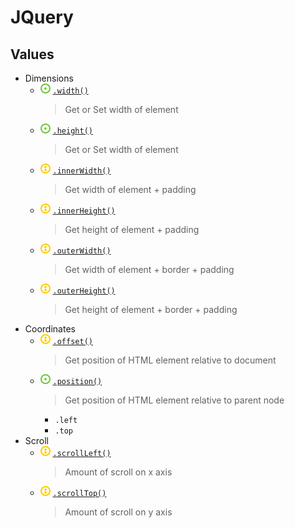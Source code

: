# JQuery
## Values
- Dimensions
    - ![](../../../-/1.png) [`.width()`](jq-value-set-size.html)
        > Get or Set width of element
    - ![](../../../-/1.png) [`.height()`](jq-value-set-size.html)
        > Get or Set width of element
    - ![](../../../-/2.png) [`.innerWidth()`](jq-value-dimensions.html)
        > Get width of element + padding
    - ![](../../../-/2.png) [`.innerHeight()`](jq-value-dimensions.html)
        > Get height of element + padding
    - ![](../../../-/2.png) [`.outerWidth()`](jq-value-dimensions.html)
        > Get width of element + border + padding
    - ![](../../../-/2.png) [`.outerHeight()`](jq-value-dimensions.html)
        > Get height of element + border + padding
- Coordinates
    - ![](../../../-/2.png) [`.offset()`](jq-value-coordinates.html)
        > Get position of HTML element relative to document
    - ![](../../../-/1.png) [`.position()`](jq-value-coordinates.html)
        > Get position of HTML element relative to parent node
        - `.left`
        - `.top`
- Scroll
    - ![](../../../-/2.png) [`.scrollLeft()`](jq-value-scroll.html)
        > Amount of scroll on x axis
    - ![](../../../-/2.png) [`.scrollTop()`](jq-value-scroll.html)
        > Amount of scroll on y axis